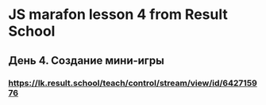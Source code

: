 # JS marafon lesson 4 from Result School
## День 4. Создание мини-игры
### https://lk.result.school/teach/control/stream/view/id/642715976
